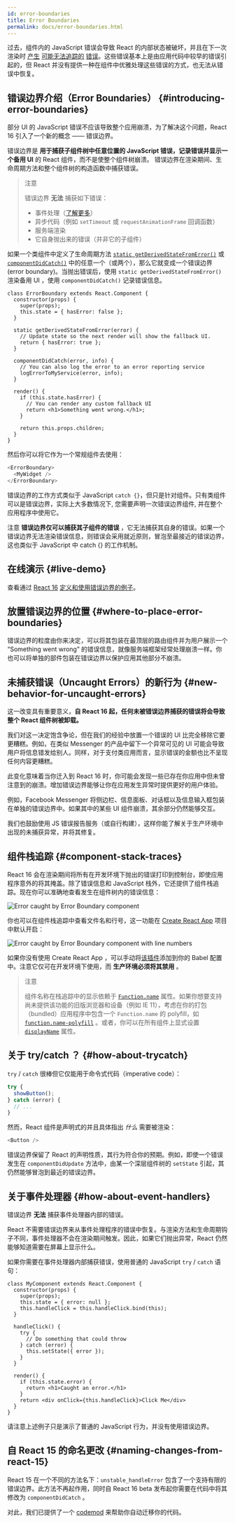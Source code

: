```yaml
---
id: error-boundaries
title: Error Boundaries
permalink: docs/error-boundaries.html
---
```


过去，组件内的 JavaScript 错误会导致 React 的内部状态被破坏，并且在下一次渲染时 [产生](https://github.com/facebook/react/issues/4026) [可能无法追踪的](https://github.com/facebook/react/issues/6895) [错误](https://github.com/facebook/react/issues/8579)。这些错误基本上是由应用代码中较早的错误引起的，但 React 并没有提供一种在组件中优雅处理这些错误的方式，也无法从错误中恢复。


## 错误边界介绍（Error Boundaries） {#introducing-error-boundaries}

部分 UI 的 JavaScript 错误不应该导致整个应用崩溃，为了解决这个问题，React 16 引入了一个新的概念 —— 错误边界。

错误边界是 **用于捕获子组件树中任意位置的 JavaScript 错误，记录错误并显示一个备用 UI** 的 React 组件，而不是使整个组件树崩溃。 错误边界在渲染期间、生命周期方法和整个组件树的构造函数中捕获错误。

> 注意
>
> 错误边界 **无法** 捕获如下错误：
>
> * 事件处理（[了解更多](#how-about-event-handlers)）
> * 异步代码（例如 `setTimeout` 或 `requestAnimationFrame` 回调函数）
> * 服务端渲染
> * 它自身抛出来的错误（并非它的子组件）

如果一个类组件中定义了生命周期方法 [`static getDerivedStateFromError()`](/docs/react-component.html#static-getderivedstatefromerror) 或 [`componentDidCatch()`](/docs/react-component.html#componentdidcatch) 中的任意一个（或两个），那么它就变成一个错误边界 (error boundary)。当抛出错误后，使用 `static getDerivedStateFromError()` 渲染备用 UI ，使用 `componentDidCatch()` 记录错误信息。

```js{7-10,12-15,18-21}
class ErrorBoundary extends React.Component {
  constructor(props) {
    super(props);
    this.state = { hasError: false };
  }

  static getDerivedStateFromError(error) {
    // Update state so the next render will show the fallback UI.
    return { hasError: true };
  }

  componentDidCatch(error, info) {
    // You can also log the error to an error reporting service
    logErrorToMyService(error, info);
  }

  render() {
    if (this.state.hasError) {
      // You can render any custom fallback UI
      return <h1>Something went wrong.</h1>;
    }

    return this.props.children; 
  }
}
```

然后你可以将它作为一个常规组件去使用：

```js
<ErrorBoundary>
  <MyWidget />
</ErrorBoundary>
```

错误边界的工作方式类似于 JavaScript `catch {}`，但只是针对组件。只有类组件可以是错误边界，实际上大多数情况下, 您需要声明一次错误边界组件, 并在整个应用程序中使用它。

注意 **错误边界仅可以捕获其子组件的错误** ，它无法捕获其自身的错误。如果一个错误边界无法渲染错误信息，则错误会采用就近原则，冒泡至最接近的错误边界，这也类似于 JavaScript 中 catch {} 的工作机制。

## 在线演示 {#live-demo}

查看通过 [React 16](/blog/2017/09/26/react-v16.0.html) [定义和使用错误边界的例子](/blog/2017/09/26/react-v16.0.html)。


## 放置错误边界的位置 {#where-to-place-error-boundaries}

错误边界的粒度由你来决定，可以将其包装在最顶层的路由组件并为用户展示一个 “Something went wrong” 的错误信息，就像服务端框架经常处理崩溃一样。你也可以将单独的部件包装在错误边界以保护应用其他部分不崩溃。 


## 未捕获错误（Uncaught Errors）的新行为 {#new-behavior-for-uncaught-errors}

这一改变具有重要意义，**自 React 16 起，任何未被错误边界捕获的错误将会导致整个 React 组件树被卸载。**

我们对这一决定饱含争论，但在我们的经验中放置一个错误的 UI 比完全移除它要更糟糕。例如，在类似 Messenger 的产品中留下一个异常可见的 UI 可能会导致用户将信息错发给别人。同样，对于支付类应用而言，显示错误的金额也比不呈现任何内容更糟糕。

此变化意味着当你迁入到 React 16 时，你可能会发现一些已存在你应用中但未曾注意到的崩溃。增加错误边界能够让你在应用发生异常时提供更好的用户体验。

例如，Facebook Messenger 将侧边栏、信息面板、对话框以及信息输入框包装在单独的错误边界中。如果其中的某些 UI 组件崩溃，其余部分仍然能够交互。

我们也鼓励使用 JS 错误报告服务（或自行构建），这样你能了解关于生产环境中出现的未捕获异常，并将其修复。


## 组件栈追踪 {#component-stack-traces}

React 16 会在渲染期间将所有在开发环境下抛出的错误打印到控制台，即使应用程序意外的将其掩盖。除了错误信息和 JavaScript 栈外，它还提供了组件栈追踪。现在你可以准确地查看发生在组件树内的错误信息：

<img src="../images/docs/error-boundaries-stack-trace.png" style="max-width:100%" alt="Error caught by Error Boundary component">

你也可以在组件栈追踪中查看文件名和行号，这一功能在 [Create React App](https://github.com/facebookincubator/create-react-app) 项目中默认开启：

<img src="../images/docs/error-boundaries-stack-trace-line-numbers.png" style="max-width:100%" alt="Error caught by Error Boundary component with line numbers">

如果你没有使用 Create React App ，可以手动将[该插件](https://www.npmjs.com/package/babel-plugin-transform-react-jsx-source)添加到你的 Babel 配置中。注意它仅可在开发环境下使用，而 **生产环境必须将其禁用** 。

> 注意
>
> 组件名称在栈追踪中的显示依赖于 [`Function.name`](https://developer.mozilla.org/en-US/docs/Web/JavaScript/Reference/Global_Objects/Function/name) 属性。如果你想要支持尚未提供该功能的旧版浏览器和设备（例如 IE 11），考虑在你的打包（bundled）应用程序中包含一个 `Function.name` 的 polyfill，如 [`function.name-polyfill`](https://github.com/JamesMGreene/Function.name) 。或者，你可以在所有组件上显式设置 [`displayName`](/docs/react-component.html#displayname) 属性。


## 关于 try/catch ？ {#how-about-trycatch}

`try` / `catch` 很棒但它仅能用于命令式代码（imperative code）：

```js
try {
  showButton();
} catch (error) {
  // ...
}
```

然而，React 组件是声明式的并且具体指出 *什么* 需要被渲染：

```js
<Button />
```

错误边界保留了 React 的声明性质，其行为符合你的预期。例如，即使一个错误发生在 `componentDidUpdate` 方法中，由某一个深层组件树的 `setState` 引起，其仍然能够冒泡到最近的错误边界。

## 关于事件处理器 {#how-about-event-handlers}

错误边界 **无法** 捕获事件处理器内部的错误。

React 不需要错误边界来从事件处理程序的错误中恢复。与渲染方法和生命周期钩子不同，事件处理器不会在渲染期间触发。因此，如果它们抛出异常，React 仍然能够知道需要在屏幕上显示什么。

如果你需要在事件处理器内部捕获错误，使用普通的 JavaScript `try` / `catch` 语句：

```js{9-13,17-20}
class MyComponent extends React.Component {
  constructor(props) {
    super(props);
    this.state = { error: null };
    this.handleClick = this.handleClick.bind(this);
  }

  handleClick() {
    try {
      // Do something that could throw
    } catch (error) {
      this.setState({ error });
    }
  }

  render() {
    if (this.state.error) {
      return <h1>Caught an error.</h1>
    }
    return <div onClick={this.handleClick}>Click Me</div>
  }
}
```

请注意上述例子只是演示了普通的 JavaScript 行为，并没有使用错误边界。

## 自 React 15 的命名更改 {#naming-changes-from-react-15}

React 15 在一个不同的方法名下：`unstable_handleError` 包含了一个支持有限的错误边界。此方法不再起作用，同时自 React 16 beta 发布起你需要在代码中将其修改为 `componentDidCatch` 。

对此，我们已提供了一个 [codemod](https://github.com/reactjs/react-codemod#error-boundaries) 来帮助你自动迁移你的代码。
